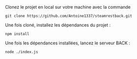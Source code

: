 Clonez le projet en local sur votre machine avec la commande
```
git clone https://github.com/Antoine1337/steamrestback.git
```

Une fois cloné, installez les dépendances du projet :
```
npm install
```

Une fois les dépendances installées, lancez le serveur BACK :
```
node ./index.js
```